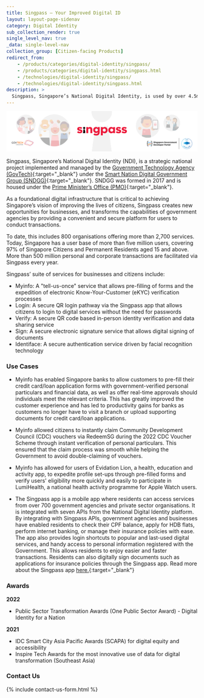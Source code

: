 ```yaml
---
title: Singpass – Your Improved Digital ID
layout: layout-page-sidenav
category: Digital Identity
sub_collection_render: true
single_level_nav: true
_data: single-level-nav
collection_group: [Citizen-facing Products]
redirect_from:
    - /products/categories/digital-identity/singpass/
    - /products/categories/digital-identity/singpass.html
    - /technologies/digital-identity/singpass/
    - /technologies/digital-identity/singpass.html
description: >
  Singpass, Singapore’s National Digital Identity, is used by over 4.5m residents, as a trusted and secure identity and data platform for digital transactions. 
---
```


![Singpass header banner](/assets/img/Singpass-HeaderBannerResized16.png)

Singpass, Singapore’s National Digital Identity (NDI), is a strategic national project implemented and managed by the [Government Technology Agency (GovTech)](http://www.tech.gov.sg/){:target="\_blank"} under the [Smart Nation Digital Government Group (SNDGG)](https://www.smartnation.gov.sg/about-smart-nation/sndgg){:target="\_blank"}. SNDGG was formed in 2017 and is housed under the [Prime Minister’s Office (PMO)](https://www.pmo.gov.sg/){:target="\_blank"}. 

As a foundational digital infrastructure that is critical to achieving Singapore’s vision of improving the lives of citizens, Singpass creates new opportunities for businesses, and transforms the capabilities of government agencies by providing a convenient and secure platform for users to conduct transactions.

To date, this includes 800 organisations offering more than 2,700 services. Today, Singapore has a user base of more than five million users, covering 97% of Singapore Citizens and Permanent Residents aged 15 and above. More than 500 million personal and corporate transactions are facilitated via Singpass every year.

Singpass’ suite of services for businesses and citizens include: 
-	Myinfo: A "tell-us-once" service that allows pre-filling of forms and the expedition of electronic Know-Your-Customer (eKYC) verification processes 
-	Login: A secure QR login pathway via the Singpass app that allows citizens to login to digital services without the need for passwords 
-	Verify: A  secure QR code based in-person identity verification and data sharing service 
-	Sign: A secure electronic signature service that allows digital signing of documents 
-	Identiface: A secure authentication service driven by facial recognition technology

### Use Cases

- Myinfo has enabled Singapore banks to allow customers to pre-fill their credit card/loan application forms with government-verified personal particulars and financial data, as well as offer real-time approvals should individuals meet the relevant criteria. This has greatly improved the customer experience and has led to productivity gains for banks as customers no longer have to visit a branch or upload supporting documents for credit card/loan applications.

- Myinfo allowed citizens to instantly claim Community Development Council (CDC) vouchers via RedeemSG during the 2022 CDC Voucher Scheme through instant verification of personal particulars. This ensured that the claim process was smooth while helping the Government to avoid double-claiming of vouchers.

- Myinfo has allowed for users of Evidation Lion, a health, education and activity app, to expedite profile set-ups through pre-filled forms and verify users' eligibility more quickly and easily to participate in LumiHealth, a national health activity programme for Apple Watch users.

- The Singpass app is a mobile app where residents can access services from over 700 government agencies and private sector organisations. It is integrated with seven APIs from the National Digital Identity platform. By integrating with Singpass APIs, government agencies and businesses have enabled residents to check their CPF balance, apply for HDB flats, perform internet banking, or manage their insurance policies with ease. The app also provides login shortcuts to popular and last-used digital services, and handy access to personal information registered with the Government. This allows residents to enjoy easier and faster transactions. Residents can also digitally sign documents such as applications for insurance policies through the Singpass app. Read more about the Singpass app [here.](https://app.singpass.gov.sg/){:target="_blank"}

### Awards

**2022**
- Public Sector Transformation Awards (One Public Sector Award) - Digital Identity for a Nation 

**2021**
-	IDC Smart City Asia Pacific Awards (SCAPA) for digital equity and accessibility 
-	Inspire Tech Awards for the most innovative use of data for digital transformation (Southeast Asia) 

### Contact Us

{% include contact-us-form.html %}
